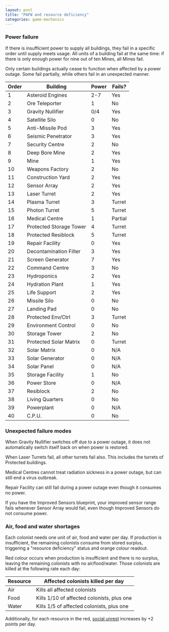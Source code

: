 ```yaml
---
layout: post
title: "PAFW and resource deficiency"
categories: game-mechanics
---
```


### Power failure
If there is insufficient power to supply all buildings, they fail in a
specific order until supply meets usage.
All units of a building fail at the same time:
if there is only enough power for nine out of ten Mines, all Mines fail.

Only certain buildings actually cease to function when affected by
a power outage. Some fail partially, while others fail in an
unexpected manner.

|Order| Building                | Power | Fails?   |
|-----|-------------------------|-------|----------|
|  1  | Asteroid Engines        | 2-7   | Yes      |
|  2  | Ore Teleporter          | 1     | No       |
|  3  | Gravity Nullifier       | 0/4   | Yes      |
|  4  | Satellite Silo          | 0     | No       |
|  5  | Anti-Missile Pod        | 3     | Yes      |
|  6  | Seismic Penetrator      | 3     | Yes      |
|  7  | Security Centre         | 2     | No       |
|  8  | Deep Bore Mine          | 2     | Yes      |
|  9  | Mine                    | 1     | Yes      |
| 10  | Weapons Factory         | 2     | No       |
| 11  | Construction Yard       | 2     | Yes      |
| 12  | Sensor Array            | 2     | Yes      |
| 13  | Laser Turret            | 2     | Yes      |
| 14  | Plasma Turret           | 3     | Turret   |
| 15  | Photon Turret           | 5     | Turret   |
| 16  | Medical Centre          | 1     | Partial  |
| 17  | Protected Storage Tower | 4     | Turret   |
| 18  | Protected Resiblock     | 5     | Turret   |
| 19  | Repair Facility         | 0     | Yes      |
| 20  | Decontamination Filter  | 3     | Yes      |
| 21  | Screen Generator        | 7     | Yes      |
| 22  | Command Centre          | 3     | No       |
| 23  | Hydroponics             | 2     | Yes      |
| 24  | Hydration Plant         | 1     | Yes      |
| 25  | Life Support            | 2     | Yes      |
| 26  | Missile Silo            | 0     | No       |
| 27  | Landing Pad             | 0     | No       |
| 28  | Protected Env/Ctrl      | 3     | Turret   |
| 29  | Environment Control     | 0     | No       |
| 30  | Storage Tower           | 2     | No       |
| 31  | Protected Solar Matrix  | 0     | Turret   |
| 32  | Solar Matrix            | 0     | N/A      |
| 33  | Solar Generator         | 0     | N/A      |
| 34  | Solar Panel             | 0     | N/A      |
| 35  | Storage Facility        | 1     | No       |
| 36  | Power Store             | 0     | N/A      |
| 37  | Resiblock               | 2     | No       |
| 38  | Living Quarters         | 0     | No       |
| 39  | Powerplant              | 0     | N/A      |
| 40  | C.P.U.                  | 0     | No       |

### Unexpected failure modes
When Gravity Nullifier switches off due to a power outage, it does not
automatically switch itself back on when power is restored.

When Laser Turrets fail, all other turrets fail also. This includes the
turrets of Protected buildings.

Medical Centres cannot treat radiation sickness in a power outage, but
can still end a virus outbreak.

Repair Facility can still fail during a power outage even though it
consumes no power.

If you have the Improved Sensors blueprint, your improved sensor range fails
whenever Sensor Array would fail, even though Improved Sensors do not consume
power.

### Air, food and water shortages
Each colonist needs one unit of air, food and water per day. If production
is insufficient, the remaining colonists consume from stored surplus,
triggering a "resource deficiency" status and orange colour readout.

Red colour occurs when production is insufficient and there is no surplus,
leaving the remaining colonists with no air/food/water. Those colonists
are killed at the following rate each day:

| Resource | Affected colonists killed per day           |
|----------|---------------------------------------------|
| Air      | Kills all affected colonists                | 
| Food     | Kills 1/10 of affected colonists, plus one  |
| Water    | Kills 1/5 of affected colonists, plus one   |

Additionally, for each resource in the red,
[social unrest](security-and-morale.html) increases by +2
points per day.
